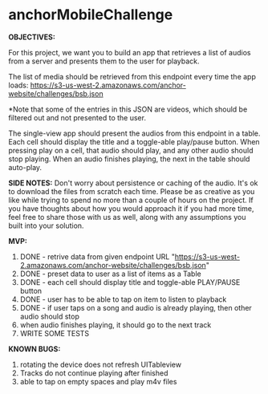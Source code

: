 # anchorMobileChallenge

<b>OBJECTIVES:</b>  

For this project, we want you to build an app that retrieves a list of audios from a server and
presents them to the user for playback.

The list of media should be retrieved from this endpoint every time the app loads:
https://s3-us-west-2.amazonaws.com/anchor-website/challenges/bsb.json

*Note that some of the entries in this JSON are videos, which should be filtered out and
not presented to the user.

The single-view app should present the audios from this endpoint in a table. Each cell should
display the title and a toggle-able play/pause button. When pressing play on a cell, that
audio should play, and any other audio should stop playing. When an audio finishes playing,
the next in the table should auto-play.

<b>SIDE NOTES:</b>
Don't worry about persistence or caching of the audio. It's ok to download the files from
scratch each time. Please be as creative as you like while trying to spend no more than a
couple of hours on the project. If you have thoughts about how you would approach it if you
had more time, feel free to share those with us as well, along with any assumptions you built
into your solution.

<b>MVP:</b>
 1) DONE - retrive data from given endpoint URL "https://s3-us-west-2.amazonaws.com/anchor-website/challenges/bsb.json"
 2) DONE - preset data to user as a list of items as a Table
 3) DONE - each cell should display title and toggle-able PLAY/PAUSE button
 4) DONE - user has to be able to tap on item to listen to playback
 5) DONE - if user taps on a song and audio is already playing, then other audio should stop
 6) when audio finishes playing, it should go to the next track
 7) WRITE SOME TESTS

<b>KNOWN BUGS:</b> 
 1) rotating the device does not refresh UITableview
 2) Tracks do not continue playing after finished
 3) able to tap on empty spaces and play m4v files
